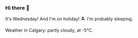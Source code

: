 ### Hi there :wave:

It's Wednesday! And I'm on holiday! :desert_island: I'm probably sleeping.

Weather in Calgary: partly cloudy, at -5°C.
